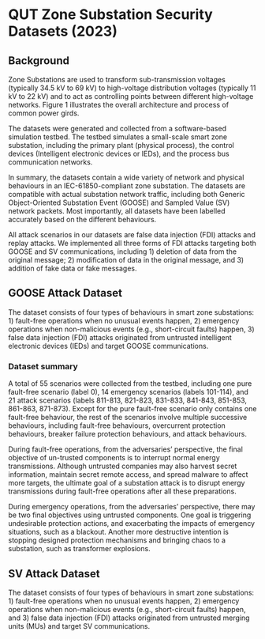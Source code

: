 # QUT Zone Substation Security Datasets (2023)

## Background
Zone Substations are used to transform sub-transmission voltages (typically 34.5 kV to 69 kV) to high-voltage distribution voltages (typically 11 kV to 22 kV) and to act as controlling points between different high-voltage networks. Figure 1 illustrates the overall architecture and process of common power girds.

The datasets were generated and collected from a software-based simulation testbed. The testbed simulates a small-scale smart zone substation, including the primary plant (physical process), the control devices (Intelligent electronic devices or IEDs), and the process bus communication networks.

In summary, the datasets contain a wide variety of network and physical behaviours in an IEC-61850-compliant zone substation. The datasets are compatible with actual substation network traffic, including both Generic Object-Oriented Substation Event (GOOSE) and Sampled Value (SV) network packets. Most importantly, all datasets have been labelled accurately based on the different behaviours.

All attack scenarios in our datasets are false data injection (FDI) attacks and replay attacks. We implemented all three forms of FDI attacks targeting both GOOSE and SV communications, including 1) deletion of data from the original message; 2) modification of data in the original message, and 3) addition of fake data or fake messages.

## GOOSE Attack Dataset
The dataset consists of four types of behaviours in smart zone substations: 1) fault-free operations when no unusual events happen, 2) emergency operations when non-malicious events (e.g., short-circuit faults) happen, 3) false data injection (FDI) attacks originated from untrusted intelligent electronic devices (IEDs) and target GOOSE communications.

### Dataset summary
A total of 55 scenarios were collected from the testbed, including one pure fault-free scenario (label 0), 14 emergency scenarios (labels 101-114), and 21 attack scenarios (labels 811-813, 821-823, 831-833, 841-843, 851-853, 861-863, 871-873). Except for the pure fault-free scenario only contains one fault-free behaviour, the rest of the scenarios involve multiple successive behaviours, including fault-free behaviours, overcurrent protection behaviours, breaker failure protection behaviours, and attack behaviours.

During fault-free operations, from the adversaries’ perspective, the final objective of un-trusted components is to interrupt normal energy transmissions. Although untrusted companies may also harvest secret information, maintain secret remote access, and spread malware to affect more targets, the ultimate goal of a substation attack is to disrupt energy transmissions during fault-free operations after all these preparations.

During emergency operations, from the adversaries’ perspective, there may be two final objectives using untrusted components. One goal is triggering undesirable protection actions, and exacerbating the impacts of emergency situations, such as a blackout. Another more destructive intention is stopping designed protection mechanisms and bringing chaos to a substation, such as transformer explosions.

## SV Attack Dataset
The dataset consists of four types of behaviours in smart zone substations: 1) fault-free operations when no unusual events happen, 2) emergency operations when non-malicious events (e.g., short-circuit faults) happen, and 3) false data injection (FDI) attacks originated from untrusted merging units (MUs) and target SV communications.
